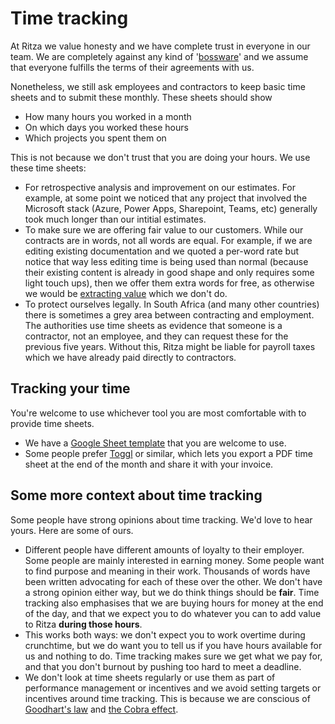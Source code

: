 # Time tracking

At Ritza we value honesty and we have complete trust in everyone in our team. We are completely against any kind of '[bossware](https://en.wikipedia.org/wiki/Employee_monitoring_software)' and we assume that everyone fulfills the terms of their agreements with us.

Nonetheless, we still ask employees and contractors to keep basic time sheets and to submit these monthly. These sheets should show 

* How many hours you worked in a month
* On which days you worked these hours
* Which projects you spent them on

This is not because we don't trust that you are doing your hours. We use these time sheets:

* For retrospective analysis and improvement on our estimates. For example, at some point we noticed that any project that involved the Microsoft stack (Azure, Power Apps, Sharepoint, Teams, etc) generally took much longer than our intitial estimates.
* To make sure we are offering fair value to our customers. While our contracts are in words, not all words are equal. For example, if we are editing existing documentation and we quoted a per-word rate but notice that way less editing time is being used than normal (because their existing content is already in good shape and only requires some light touch ups), then we offer them extra words for free, as otherwise we would be [extracting value](https://ritza.co/handbook/how-we-work/principles/#we-create-value-we-dont-extract-it) which we don't do.
* To protect ourselves legally. In South Africa (and many other countries) there is sometimes a grey area between contracting and employment. The authorities use time sheets as evidence that someone is a contractor, not an employee, and they can request these for the previous five years. Without this, Ritza might be liable for payroll taxes which we have already paid directly to contractors.

## Tracking your time

You're welcome to use whichever tool you are most comfortable with to provide time sheets.

* We have a [Google Sheet template](https://docs.google.com/spreadsheets/d/1ScXlKUlj9Wz_bqUu4iuwpwqU8Xzzc8_qTQK_SZd1AWE/edit?gid=0#gid=0) that you are welcome to use.
* Some people prefer [Toggl](https://toggl.com/) or similar, which lets you export a PDF time sheet at the end of the month and share it with your invoice.

## Some more context about time tracking

Some people have strong opinions about time tracking. We'd love to hear yours. Here are some of ours.

* Different people have different amounts of loyalty to their employer. Some people are mainly interested in earning money. Some people want to find purpose and meaning in their work. Thousands of words have been written advocating for each of these over the other. We don't have a strong opinion either way, but we do think things should be **fair**. Time tracking also emphasises that we are buying hours for money at the end of the day, and that we expect you to do whatever you can to add value to Ritza **during those hours**. 
* This works both ways: we don't expect you to work overtime during crunchtime, but we do want you to tell us if you have hours available for us and nothing to do. Time tracking makes sure we get what we pay for, and that you don't burnout by pushing too hard to meet a deadline.
* We don't look at time sheets regularly or use them as part of performance management or incentives and we avoid setting targets or incentives around time tracking. This is because we are conscious of [Goodhart's law](https://en.wikipedia.org/wiki/Goodhart%27s_law) and [the Cobra effect](https://en.wikipedia.org/wiki/Perverse_incentive).




